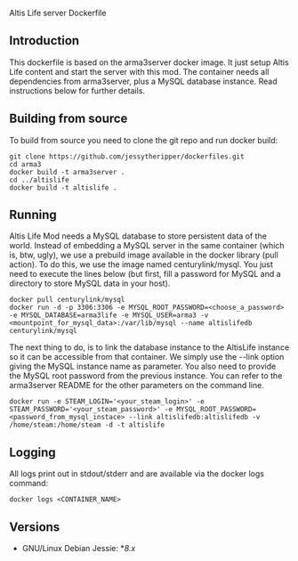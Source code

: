Altis Life server Dockerfile

## Introduction

This dockerfile is based on the arma3server docker image. It just setup Altis Life content and start the server with this mod.
The container needs all dependencies from arma3server, plus a MySQL database instance. Read instructions below for further details.

## Building from source

To build from source you need to clone the git repo and run docker build:
```
git clone https://github.com/jessytheripper/dockerfiles.git
cd arma3
docker build -t arma3server .
cd ../altislife
docker build -t altislife .
```
## Running

Altis Life Mod needs a MySQL database to store persistent data of the world. Instead of embedding a MySQL server in the same container (which is, btw, ugly), we use a prebuild image available in the docker library (pull action). To do this, we use the image named centurylink/mysql. You just need to execute the lines below (but first, fill a password for MySQL and a directory to store MySQL data in your host).

```
docker pull centurylink/mysql
docker run -d -p 3306:3306 -e MYSQL_ROOT_PASSWORD=<choose_a_password> -e MYSQL_DATABASE=arma3life -e MYSQL_USER=arma3 -v <mountpoint_for_mysql_data>:/var/lib/mysql --name altislifedb centurylink/mysql
```

The next thing to do, is to link the database instance to the AltisLife instance so it can be accessible from that container. We simply use the --link option giving the MySQL instance name as parameter. You also need to provide the MySQL root password from the previous instance. You can refer to the arma3server README for the other parameters on the command line.

```
docker run -e STEAM_LOGIN='<your_steam_login>' -e STEAM_PASSWORD='<your_steam_password>' -e MYSQL_ROOT_PASSWORD=<password_from_mysql_instace> --link altislifedb:altislifedb -v /home/steam:/home/steam -d -t altislife
```

## Logging

All logs print out in stdout/stderr and are available via the docker logs command:
```
docker logs <CONTAINER_NAME>
```

## Versions

- GNU/Linux Debian Jessie: **8.x*
